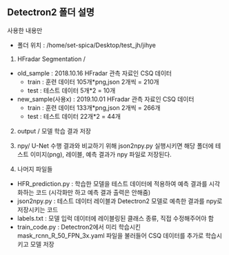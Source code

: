 ## Detectron2 폴더 설명
사용한 내용만
* 폴더 위치 : /home/set-spica/Desktop/test_jh/jihye

1. HFradar Segmentation /
- old_sample : 2018.10.16 HFradar 관측 자료인 CSQ 데이터
	- train : 훈련 데이터 105개*png,json 2개씩 = 210개
	- test : 테스트 데이터 5개*2 = 10개
- new_sample(사용x) : 2019.10.01 HFradar 관측 자료인 CSQ 데이터
	- train : 훈련 데이터 133개*png,json 2개씩 = 266개
	- test : 테스트 데이터 22개*2 = 44개
	
2. output /
모델 학습 결과 저장

3. npy/
U-Net 수행 결과와 비교하기 위해 json2npy.py 실행시키면 해당 폴더에 테스트 이미지(png), 레이블, 예측 결과가 npy 파일로 저장된다.

4. 나머지 파일들
- HFR_prediction.py : 학습한 모델을 테스트 데이터에 적용하여 예측 결과를 시각화하는 코드 (시각화만 하고 예측 결과 출력은 안해줌)
- json2npy.py : 테스트 데이터 레이블과 Detectron2 모델로 예측한 결과를 npy로 저장시키는 코드
- labels.txt : 모델 입럭 데이터에 레이블링된 클래스 종류, 직접 수정해주어야 함
- train_code.py : Detectron2에서 미리 학습시킨 mask_rcnn_R_50_FPN_3x.yaml 파일을 불러들어 CSQ 데이터를 추가로 학습시키고 모델 저장
